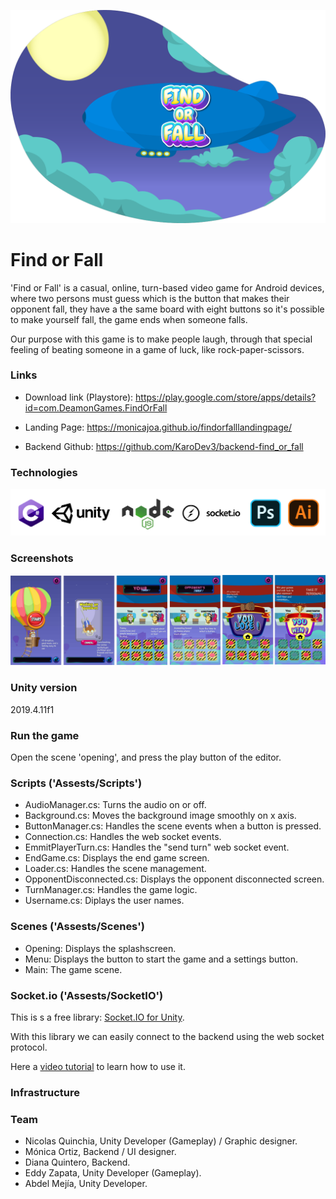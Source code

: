 ![cover](./pictures/cover.png?raw=true "Cover")

# Find or Fall

'Find or Fall' is a casual, online, turn-based video game for Android devices, where two persons must guess which is the button that makes their opponent fall, they have a the same board with eight buttons so it's possible to make yourself fall, the game ends when someone falls.

Our purpose with this game is to make people laugh, through that special feeling of beating someone in a game of luck, like rock-paper-scissors.

### Links

- Download link (Playstore):
https://play.google.com/store/apps/details?id=com.DeamonGames.FindOrFall

- Landing Page:
https://monicajoa.github.io/findorfalllandingpage/

- Backend Github:
https://github.com/KaroDev3/backend-find_or_fall

### Technologies

![technologies](./pictures/technologies.png?raw=true "Technologies")

### Screenshots

![screenshots](./pictures/screenshots.png?raw=true "Screenshots")

### Unity version

2019.4.11f1

### Run the game

Open the scene 'opening', and press the play button of the editor.

### Scripts ('Assests/Scripts')

- AudioManager.cs: Turns the audio on or off.
- Background.cs: Moves the background image smoothly on x axis.
- ButtonManager.cs: Handles the scene events when a button is pressed.
- Connection.cs: Handles the web socket events.
- EmmitPlayerTurn.cs: Handles the "send turn" web socket event.
- EndGame.cs: Displays the end game screen.
- Loader.cs: Handles the scene management.
- OpponentDisconnected.cs: Displays the opponent disconnected screen.
- TurnManager.cs: Handles the game logic.
- Username.cs: Diplays the user names.

### Scenes ('Assests/Scenes')

- Opening: Displays the splashscreen.
- Menu: Displays the button to start the game and a settings button.
- Main: The game scene.

### Socket.io ('Assests/SocketIO')

This is s a free library: [Socket.IO for Unity](https://assetstore.unity.com/packages/tools/network/socket-io-for-unity-21721).

With this library we can easily connect to the backend using the web socket protocol.

Here a [video tutorial](https://www.youtube.com/watch?v=J0udhTJwR88&t=1104s&ab_channel=AlexHicks) to learn how to use it.

### Infrastructure



### Team

- Nicolas Quinchia, Unity Developer (Gameplay) / Graphic designer.
- Mónica Ortiz, Backend / UI designer.
- Diana Quintero, Backend.
- Eddy Zapata, Unity Developer (Gameplay).
- Abdel Mejía, Unity Developer.


